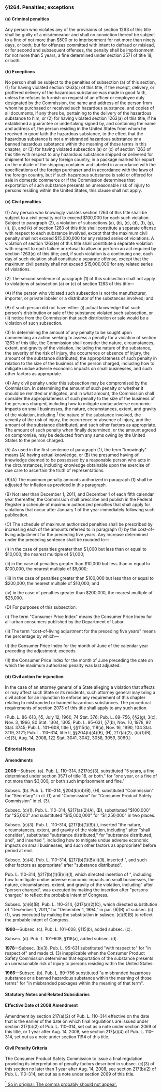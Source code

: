 ### §1264. Penalties; exceptions ###

#### (a) Criminal penalties ####

Any person who violates any of the provisions of section 1263 of this title shall be guilty of a misdemeanor and shall on conviction thereof be subject to a fine of not more than $500 or to imprisonment for not more than ninety days, or both; but for offenses committed with intent to defraud or mislead, or for second and subsequent offenses, the penalty shall be imprisonment for not more than 5 years, a fine determined under section 3571 of title 18, or both.

#### (b) Exceptions ####

No person shall be subject to the penalties of subsection (a) of this section, (1) for having violated section 1263(c) of this title, if the receipt, delivery, or proffered delivery of the hazardous substance was made in good faith, unless he refuses to furnish on request of an officer or employee duly designated by the Commission, the name and address of the person from whom he purchased or received such hazardous substance, and copies of all documents, if any there be, pertaining to the delivery of the hazardous substance to him; or (2) for having violated section 1263(a) of this title, if he established a guarantee or undertaking signed by, and containing the name and address of, the person residing in the United States from whom he received in good faith the hazardous substance, to the effect that the hazardous substance is not a misbranded hazardous substance or a banned hazardous substance within the meaning of those terms in this chapter; or (3) for having violated subsection (a) or (c) of section 1263 of this title with respect to any hazardous substance shipped or delivered for shipment for export to any foreign country, in a package marked for export on the outside of the shipping container and labeled in accordance with the specifications of the foreign purchaser and in accordance with the laws of the foreign country, but if such hazardous substance is sold or offered for sale in domestic commerce or if the Commission determines that exportation of such substance presents an unreasonable risk of injury to persons residing within the United States, this clause shall not apply.

#### (c) Civil penalties ####

(1) Any person who knowingly violates section 1263 of this title shall be subject to a civil penalty not to exceed $100,000 for each such violation. Subject to paragraph (2), a violation of subsections (a), (b), (c), (d), (f), (g), (i), (j), and (k) of section 1263 of this title shall constitute a separate offense with respect to each substance involved, except that the maximum civil penalty shall not exceed $15,000,000 for any related series of violations. A violation of section 1263(e) of this title shall constitute a separate violation with respect to each failure or refusal to allow or perform an act required by section 1263(e) of this title; and, if such violation is a continuing one, each day of such violation shall constitute a separate offense, except that the maximum civil penalty shall not exceed $15,000,000 for any related series of violations.

(2) The second sentence of paragraph (1) of this subsection shall not apply to violations of subsection (a) or (c) of section 1263 of this title—

(A) if the person who violated such subsection is not the manufacturer, importer, or private labeler or a distributor of the substances involved; and

(B) if such person did not have either (i) actual knowledge that such person's distribution or sale of the substance violated such subsection, or (ii) notice from the Commission that such distribution or sale would be a violation of such subsection.

(3) In determining the amount of any penalty to be sought upon commencing an action seeking to assess a penalty for a violation of section 1263 of this title, the Commission shall consider the nature, circumstances, extent, and gravity of the violation, including the nature of the substance, the severity of the risk of injury, the occurrence or absence of injury, the amount of the substance distributed, the appropriateness of such penalty in relation to the size of the business of the person charged, including how to mitigate undue adverse economic impacts on small businesses, and such other factors as appropriate.

(4) Any civil penalty under this subsection may be compromised by the Commission. In determining the amount of such penalty or whether it should be remitted or mitigated, and in what amount, the Commission shall consider the appropriateness of such penalty to the size of the business of the persons charged, including how to mitigate undue adverse economic impacts on small businesses, the nature, circumstances, extent, and gravity of the violation, including,<sup><a href="#1264_1_target" name="1264_1">1</a></sup> the nature of the substance involved, the severity of the risk of injury, the occurrence or absence of injury, and the amount of the substance distributed, and such other factors as appropriate. The amount of such penalty when finally determined, or the amount agreed on compromise, may be deducted from any sums owing by the United States to the person charged.

(5) As used in the first sentence of paragraph (1), the term "knowingly" means (A) having actual knowledge, or (B) the presumed having of knowledge deemed to be possessed by a reasonable person who acts in the circumstances, including knowledge obtainable upon the exercise of due care to ascertain the truth of representations.

(6)(A) The maximum penalty amounts authorized in paragraph (1) shall be adjusted for inflation as provided in this paragraph.

(B) Not later than December 1, 2011, and December 1 of each fifth calendar year thereafter, the Commission shall prescribe and publish in the Federal Register a schedule of maximum authorized penalties that shall apply for violations that occur after January 1 of the year immediately following such publication.

(C) The schedule of maximum authorized penalties shall be prescribed by increasing each of the amounts referred to in paragraph (1) by the cost-of-living adjustment for the preceding five years. Any increase determined under the preceding sentence shall be rounded to—

(i) in the case of penalties greater than $1,000 but less than or equal to $10,000, the nearest multiple of $1,000;

(ii) in the case of penalties greater than $10,000 but less than or equal to $100,000, the nearest multiple of $5,000;

(iii) in the case of penalties greater than $100,000 but less than or equal to $200,000, the nearest multiple of $10,000; and

(iv) in the case of penalties greater than $200,000, the nearest multiple of $25,000.

(D) For purposes of this subsection:

(i) The term "Consumer Price Index" means the Consumer Price Index for all-urban consumers published by the Department of Labor.

(ii) The term "cost-of-living adjustment for the preceding five years" means the percentage by which—

(I) the Consumer Price Index for the month of June of the calendar year preceding the adjustment; exceeds

(II) the Consumer Price Index for the month of June preceding the date on which the maximum authorized penalty was last adjusted.

#### (d) Civil action for injunction ####

In the case of an attorney general of a State alleging a violation that affects or may affect such State or its residents, such attorney general may bring a civil action for an injunction to enforce any requirement of this chapter relating to misbranded or banned hazardous substances. The procedural requirements of section 2073 of this title shall apply to any such action.

(Pub. L. 86–613, §5, July 12, 1960, 74 Stat. 376; Pub. L. 89–756, §§2(g), 3(c), Nov. 3, 1966, 80 Stat. 1304, 1305; Pub. L. 95–631, §7(b), Nov. 10, 1978, 92 Stat. 3745; Pub. L. 101–608, title I, §§115(b), 118(a), Nov. 16, 1990, 104 Stat. 3119, 3121; Pub. L. 110–314, title II, §§204(b)(4)(B), (H), 217(a)(2), (b)(1)(B), (c)(3), Aug. 14, 2008, 122 Stat. 3041, 3042, 3058, 3059, 3060.)

#### **Editorial Notes** ####

#### Amendments ####

**2008**—Subsec. (a). Pub. L. 110–314, §217(c)(3), substituted "5 years, a fine determined under section 3571 of title 18, or both." for "one year, or a fine of not more than $3,000, or both such imprisonment and fine."

Subsec. (b). Pub. L. 110–314, §204(b)(4)(B), (H), substituted "Commission" for "Secretary" in cl. (1) and "Commission" for "Consumer Product Safety Commission" in cl. (3).

Subsec. (c)(1). Pub. L. 110–314, §217(a)(2)(A), (B), substituted "$100,000" for "$5,000" and substituted "$15,000,000" for "$1,250,000" in two places.

Subsec. (c)(3). Pub. L. 110–314, §217(b)(1)(B)(i), inserted "the nature, circumstances, extent, and gravity of the violation, including" after "shall consider", substituted "substance distributed," for "substance distributed, and", and inserted ", including how to mitigate undue adverse economic impacts on small businesses, and such other factors as appropriate" before period at end.

Subsec. (c)(4). Pub. L. 110–314, §217(b)(1)(B)(ii)(II), inserted ", and such other factors as appropriate" after "substance distributed".

Pub. L. 110–314, §217(b)(1)(B)(ii)(I), which directed insertion of ", including how to mitigate undue adverse economic impacts on small businesses, the nature, circumstances, extent, and gravity of the violation, including" after "person charged", was executed by making the insertion after "persons charged" to reflect the probable intent of Congress.

Subsec. (c)(6)(B). Pub. L. 110–314, §217(a)(2)(C), which directed substitution of "December 1, 2011," for "December 1, 1994," in par. (6)(B) of subsec. (c)(1), was executed by making the substitution in subsec. (c)(6)(B) to reflect the probable intent of Congress.

**1990**—Subsec. (c). Pub. L. 101–608, §115(b), added subsec. (c).

Subsec. (d). Pub. L. 101–608, §118(a), added subsec. (d).

**1978**—Subsec. (b)(3). Pub. L. 95–631 substituted "with respect to" for "in respect of" and made cl. (3) inapplicable when the Consumer Product Safety Commission determines that exportation of the substance presents an unreasonable risk of injury to persons residing within the United States.

**1966**—Subsec. (b). Pub. L. 89–756 substituted "a misbranded hazardous substance or a banned hazardous substance within the meaning of those terms" for "in misbranded packages within the meaning of that term".

#### **Statutory Notes and Related Subsidiaries** ####

#### Effective Date of 2008 Amendment ####

Amendment by section 217(a)(2) of Pub. L. 110–314 effective on the date that is the earlier of the date on which final regulations are issued under section 217(b)(2) of Pub. L. 110–314, set out as a note under section 2069 of this title, or 1 year after Aug. 14, 2008, see section 217(a)(4) of Pub. L. 110–314, set out as a note under section 1194 of this title.

#### Civil Penalty Criteria ####

The Consumer Product Safety Commission to issue a final regulation providing its interpretation of penalty factors described in subsec. (c)(3) of this section no later than 1 year after Aug. 14, 2008, see section 217(b)(2) of Pub. L. 110–314, set out as a note under section 2069 of this title.

[<sup>1</sup> So in original. The comma probably should not appear.](#1264_1)